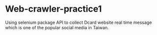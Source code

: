 # Web-crawler-practice1
Using selenium package API to collect Dcard website real time message which is one of the popular social media in Taiwan.
